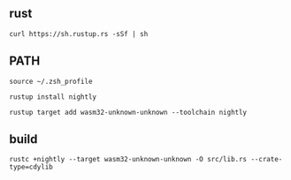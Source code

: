 ## rust

```
curl https://sh.rustup.rs -sSf | sh
```

## PATH

```
source ~/.zsh_profile
```

```
rustup install nightly
```

```
rustup target add wasm32-unknown-unknown --toolchain nightly
```

## build

```
rustc +nightly --target wasm32-unknown-unknown -O src/lib.rs --crate-type=cdylib
```
